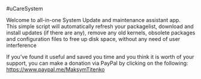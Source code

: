 #uCareSystem
                                                      
Welcome to all-in-one System Update and maintenance assistant app.                                       
This simple script will automatically refresh your packagelist, download and install updates (if there are any), remove any old kernels, obsolete packages and configuration files to free up disk space, without any need of user interference              

If you’ve found it useful and saved you time and you think it is worth of your support, you can make a donation via PayPal by clicking on the following: https://www.paypal.me/MaksymTitenko          
